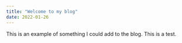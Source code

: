```yaml
---
title: "Welcome to my blog"
date: 2022-01-26
---
```


This is an example of something I could add to the blog. This is a test.

